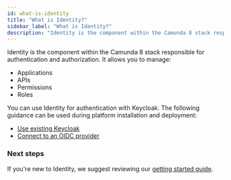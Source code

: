 ```yaml
---
id: what-is-identity
title: "What is Identity?"
sidebar_label: "What is Identity?"
description: "Identity is the component within the Camunda 8 stack responsible for authentication and authorization."
---
```


Identity is the component within the Camunda 8 stack responsible for authentication and authorization. It allows you to manage:

- Applications
- APIs
- Permissions
- Roles

You can use Identity for authentication with Keycloak. The following guidance can be used during platform installation and deployment:

- [Use existing Keycloak](/self-managed/platform-deployment/helm-kubernetes/guides/using-existing-keycloak.md)
- [Connect to an OIDC provider](/self-managed/platform-deployment/helm-kubernetes/guides/connect-to-an-oidc-provider.md)

### Next steps

If you're new to Identity, we suggest reviewing our [getting started guide](./getting-started/install-identity.md).
